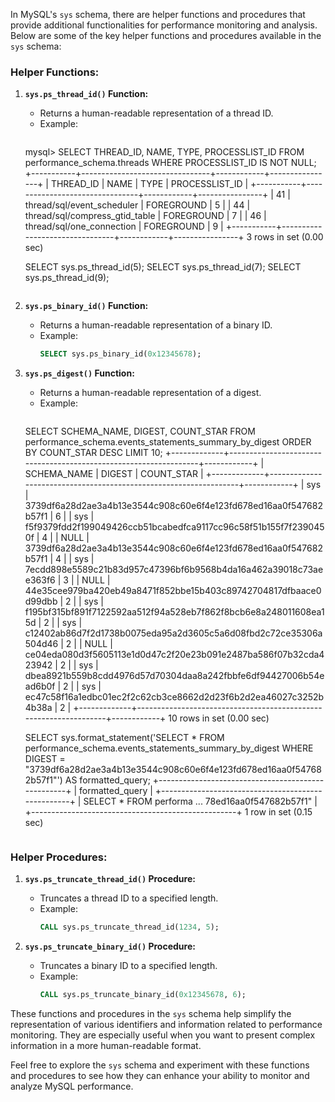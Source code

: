 In MySQL's `sys` schema, there are helper functions and procedures that provide additional functionalities for performance monitoring and analysis. Below are some of the key helper functions and procedures available in the `sys` schema:

### Helper Functions:

1. **`sys.ps_thread_id()` Function:**
   - Returns a human-readable representation of a thread ID.
   - Example:
     ```sql
    mysql> SELECT THREAD_ID, NAME, TYPE, PROCESSLIST_ID FROM performance_schema.threads WHERE PROCESSLIST_ID IS NOT NULL;
    +-----------+--------------------------------+------------+----------------+
    | THREAD_ID | NAME                           | TYPE       | PROCESSLIST_ID |
    +-----------+--------------------------------+------------+----------------+
    |        41 | thread/sql/event_scheduler     | FOREGROUND |              5 |
    |        44 | thread/sql/compress_gtid_table | FOREGROUND |              7 |
    |        46 | thread/sql/one_connection      | FOREGROUND |              9 |
    +-----------+--------------------------------+------------+----------------+
    3 rows in set (0.00 sec)

     SELECT sys.ps_thread_id(5);
     SELECT sys.ps_thread_id(7);
     SELECT sys.ps_thread_id(9);
     ```

2. **`sys.ps_binary_id()` Function:**
   - Returns a human-readable representation of a binary ID.
   - Example:
     ```sql
     SELECT sys.ps_binary_id(0x12345678);
     ```

3. **`sys.ps_digest()` Function:**
   - Returns a human-readable representation of a digest.
   - Example:
     ```sql
    SELECT SCHEMA_NAME, DIGEST, COUNT_STAR FROM performance_schema.events_statements_summary_by_digest ORDER BY COUNT_STAR DESC LIMIT 10;
    +-------------+------------------------------------------------------------------+------------+
    | SCHEMA_NAME | DIGEST                                                           | COUNT_STAR |
    +-------------+------------------------------------------------------------------+------------+
    | sys         | 3739df6a28d2ae3a4b13e3544c908c60e6f4e123fd678ed16aa0f547682b57f1 |          6 |
    | sys         | f5f9379fdd2f199049426ccb51bcabedfca9117cc96c58f51b155f7f2390450f |          4 |
    | NULL        | 3739df6a28d2ae3a4b13e3544c908c60e6f4e123fd678ed16aa0f547682b57f1 |          4 |
    | sys         | 7ecdd898e5589c21b83d957c47396bf6b9568b4da16a462a39018c73aee363f6 |          3 |
    | NULL        | 44e35cee979ba420eb49a8471f852bbe15b403c89742704817dfbaace0d99dbb |          2 |
    | sys         | f195bf315bf891f7122592aa512f94a528eb7f862f8bcb6e8a248011608ea15d |          2 |
    | sys         | c12402ab86d7f2d1738b0075eda95a2d3605c5a6d08fbd2c72ce35306a504d46 |          2 |
    | NULL        | ce04eda080d3f5605113e1d0d47c2f20e23b091e2487ba586f07b32cda423942 |          2 |
    | sys         | dbea8921b559b8cdd4976d57d70304daa8a242fbbfe6df94427006b54ead6b0f |          2 |
    | sys         | ec47c58f16a1edbc01ec2f2c62cb3ce8662d2d23f6b2d2ea46027c3252b4b38a |          2 |
    +-------------+------------------------------------------------------------------+------------+
    10 rows in set (0.00 sec)

     SELECT sys.format_statement('SELECT * FROM performance_schema.events_statements_summary_by_digest WHERE DIGEST = "3739df6a28d2ae3a4b13e3544c908c60e6f4e123fd678ed16aa0f547682b57f1"') AS formatted_query;
    +---------------------------------------------------+
    | formatted_query                                   |
    +---------------------------------------------------+
    | SELECT * FROM performa ... 78ed16aa0f547682b57f1" |
    +---------------------------------------------------+
    1 row in set (0.15 sec)
     ```

### Helper Procedures:

1. **`sys.ps_truncate_thread_id()` Procedure:**
   - Truncates a thread ID to a specified length.
   - Example:
     ```sql
     CALL sys.ps_truncate_thread_id(1234, 5);
     ```

2. **`sys.ps_truncate_binary_id()` Procedure:**
   - Truncates a binary ID to a specified length.
   - Example:
     ```sql
     CALL sys.ps_truncate_binary_id(0x12345678, 6);
     ```

These functions and procedures in the `sys` schema help simplify the representation of various identifiers and information related to performance monitoring. They are especially useful when you want to present complex information in a more human-readable format.

Feel free to explore the `sys` schema and experiment with these functions and procedures to see how they can enhance your ability to monitor and analyze MySQL performance.